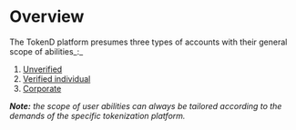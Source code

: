 # Overview

The TokenD platform presumes three types of accounts with their general scope of abilities_:_

1. [Unverified](unverified-account.md)
2. [Verified individual](verified-individual-account-general.md)
3. [Corporate](corporate-account.md)

_**Note:** the scope of user abilities can always be tailored according to the demands of the specific tokenization platform._


